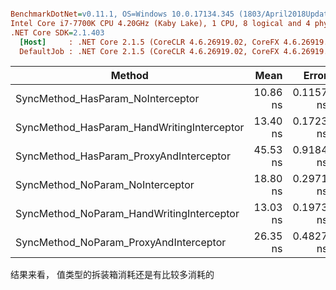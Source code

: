 ``` ini

BenchmarkDotNet=v0.11.1, OS=Windows 10.0.17134.345 (1803/April2018Update/Redstone4)
Intel Core i7-7700K CPU 4.20GHz (Kaby Lake), 1 CPU, 8 logical and 4 physical cores
.NET Core SDK=2.1.403
  [Host]     : .NET Core 2.1.5 (CoreCLR 4.6.26919.02, CoreFX 4.6.26919.02), 64bit RyuJIT
  DefaultJob : .NET Core 2.1.5 (CoreCLR 4.6.26919.02, CoreFX 4.6.26919.02), 64bit RyuJIT


```
|                                     Method |     Mean |     Error |    StdDev |    StdErr |      Min |       Q1 |   Median |       Q3 |      Max |         Op/s |
|------------------------------------------- |---------:|----------:|----------:|----------:|---------:|---------:|---------:|---------:|---------:|-------------:|
|          SyncMethod_HasParam_NoInterceptor | 10.86 ns | 0.1157 ns | 0.1082 ns | 0.0279 ns | 10.76 ns | 10.78 ns | 10.80 ns | 10.96 ns | 11.09 ns | 92,046,855.2 |
| SyncMethod_HasParam_HandWritingInterceptor | 13.40 ns | 0.1723 ns | 0.1612 ns | 0.0416 ns | 13.22 ns | 13.26 ns | 13.37 ns | 13.52 ns | 13.72 ns | 74,634,643.8 |
|    SyncMethod_HasParam_ProxyAndInterceptor | 45.53 ns | 0.9184 ns | 0.9827 ns | 0.2316 ns | 44.51 ns | 44.60 ns | 45.37 ns | 46.31 ns | 47.85 ns | 21,964,106.6 |
|           SyncMethod_NoParam_NoInterceptor | 18.80 ns | 0.2971 ns | 0.2779 ns | 0.0718 ns | 18.52 ns | 18.58 ns | 18.73 ns | 19.08 ns | 19.34 ns | 53,185,495.5 |
|  SyncMethod_NoParam_HandWritingInterceptor | 13.03 ns | 0.1973 ns | 0.1845 ns | 0.0476 ns | 12.82 ns | 12.84 ns | 13.12 ns | 13.15 ns | 13.31 ns | 76,755,935.3 |
|     SyncMethod_NoParam_ProxyAndInterceptor | 26.35 ns | 0.4827 ns | 0.4515 ns | 0.1166 ns | 25.96 ns | 26.05 ns | 26.14 ns | 26.66 ns | 27.34 ns | 37,947,596.7 |


结果来看， 值类型的拆装箱消耗还是有比较多消耗的